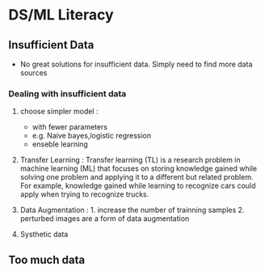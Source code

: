 # DS/ML Literacy

## Insufficient Data
* No great solutions for insufficient data. Simply need to find more data sources
### Dealing with insufficient data
1. choose simpler model : 
   * with fewer parameters
   * e.g. Naive bayes,logistic regression
   * enseble learning
2. Transfer Learning : Transfer learning (TL) is a research problem in machine learning (ML) that focuses on storing knowledge gained while solving one problem and applying it to a different but related problem. For example, knowledge gained while learning to recognize cars could apply when trying to recognize trucks.

3. Data Augmentation : 1. increase the number of trainning samples 2. perturbed images are a form of data augmentation
4. Systhetic data 

## Too much data
